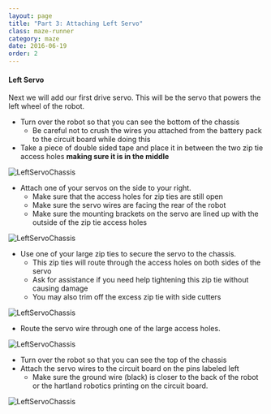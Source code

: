 ```yaml
---
layout: page
title: "Part 3: Attaching Left Servo"
class: maze-runner
category: maze
date: 2016-06-19
order: 2
---
```


#### Left Servo

Next we will add our first drive servo. This will be the servo that powers the left wheel of the robot.

* Turn over the robot so that you can see the bottom of the chassis
    * Be careful not to crush the wires you attached from the battery pack to the circuit board while doing this
* Take a piece of double sided tape and place it in between the two zip tie access holes **making sure it is in the middle**

![LeftServoChassis]({{site.baseurl}}/assets/mazerunner/leftservo_tape.jpg)

* Attach one of your servos on the side to your right.
    * Make sure that the access holes for zip ties are still open
    * Make sure the servo wires are facing the rear of the robot
    * Make sure the mounting brackets on the servo are lined up with the outside of the zip tie access holes

![LeftServoChassis]({{site.baseurl}}/assets/mazerunner/leftservo_chassis.jpg)

* Use one of your large zip ties to secure the servo to the chassis.
    * This zip ties will route through the access holes on both sides of the servo
    * Ask for assistance if you need help tightening this zip tie without causing damage
    * You may also trim off the excess zip tie with side cutters

![LeftServoChassis]({{site.baseurl}}/assets/mazerunner/leftservo_ziptie.jpg)

* Route the servo wire through one of the large access holes.

![LeftServoChassis]({{site.baseurl}}/assets/mazerunner/leftservo_routewires.jpg)

* Turn over the robot so that you can see the top of the chassis
* Attach the servo wires to the circuit board on the pins labeled left
    * Make sure the ground wire (black) is closer to the back of the robot or the hartland
     robotics printing on the circuit board.

![LeftServoChassis]({{site.baseurl}}/assets/mazerunner/leftservo_attachwires.jpg)